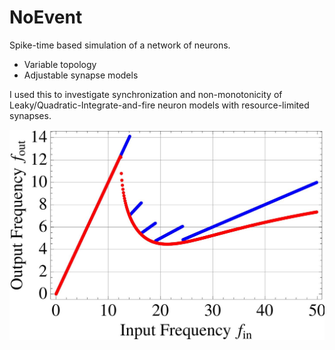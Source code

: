 # NoEvent
Spike-time based simulation of a network of neurons. 
- Variable topology
- Adjustable synapse models

I used this to investigate synchronization and non-monotonicity of Leaky/Quadratic-Integrate-and-fire neuron models with resource-limited synapses.


![Non monotonic spike rate.](./nonMonotonic.jpeg)
